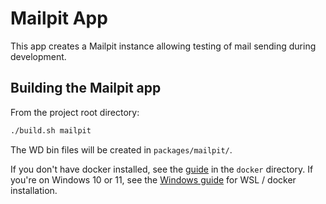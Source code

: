# Mailpit App

This app creates a Mailpit instance allowing testing of mail sending during development.

## Building the Mailpit app

From the project root directory:

```bash
./build.sh mailpit
```

The WD bin files will be created in `packages/mailpit/`.

If you don't have docker installed, see the [guide](../../docker/README.md) in the `docker` directory. If you're on Windows 10 or 11, see the [Windows guide](../../docker/WINDOWS.md) for WSL / docker installation.